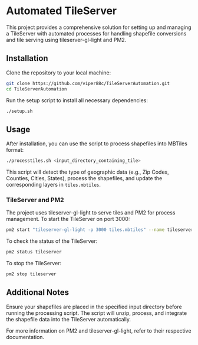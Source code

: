 
# Automated TileServer

This project provides a comprehensive solution for setting up and managing a TileServer with automated processes for handling shapefile conversions and tile serving using tileserver-gl-light and PM2.

## Installation

Clone the repository to your local machine:

```bash
git clone https://github.com/viper88c/TileServerAutomation.git
cd TileServerAutomation
```

Run the setup script to install all necessary dependencies:

```bash
./setup.sh
```

## Usage

After installation, you can use the script to process shapefiles into MBTiles format:

```bash
./processtiles.sh <input_directory_containing_tile>
```

This script will detect the type of geographic data (e.g., Zip Codes, Counties, Cities, States), process the shapefiles, and update the corresponding layers in `tiles.mbtiles`.

### TileServer and PM2

The project uses tileserver-gl-light to serve tiles and PM2 for process management. To start the TileServer on port 3000:

```bash
pm2 start "tileserver-gl-light -p 3000 tiles.mbtiles" --name tileserver
```

To check the status of the TileServer:

```bash
pm2 status tileserver
```

To stop the TileServer:

```bash
pm2 stop tileserver
```

## Additional Notes

Ensure your shapefiles are placed in the specified input directory before running the processing script. The script will unzip, process, and integrate the shapefile data into the TileServer automatically.

For more information on PM2 and tileserver-gl-light, refer to their respective documentation.

